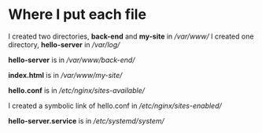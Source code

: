 # Where I put each file

I created two directories, **back-end** and **my-site** in _/var/www/_
I created one directory, **hello-server** in _/var/log/_

**hello-server** is in _/var/www/back-end/_

**index.html** is in _/var/www/my-site/_

**hello.conf** is in _/etc/nginx/sites-available/_

I created a symbolic link of hello.conf in _/etc/nginx/sites-enabled/_

**hello-server.service** is in _/etc/systemd/system/_
